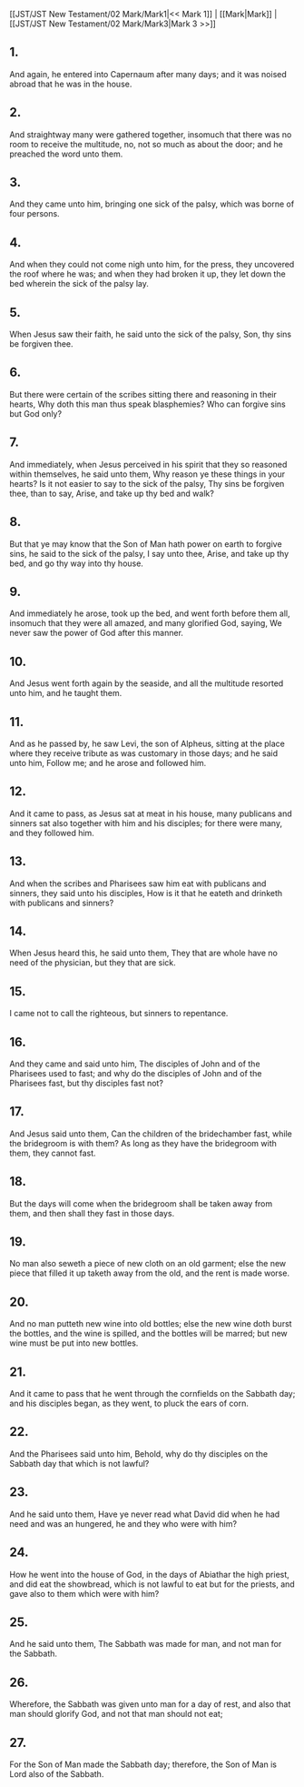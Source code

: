 [[JST/JST New Testament/02 Mark/Mark1|<< Mark 1]] | [[Mark|Mark]] | [[JST/JST New Testament/02 Mark/Mark3|Mark 3 >>]]
## 1.
And again, he entered into Capernaum after many days; and it was noised abroad that he was in the house.
## 2.
And straightway many were gathered together, insomuch that there was no room to receive the multitude, no, not so much as about the door; and he preached the word unto them.
## 3.
And they came unto him, bringing one sick of the palsy, which was borne of four persons.
## 4.
And when they could not come nigh unto him, for the press, they uncovered the roof where he was; and when they had broken it up, they let down the bed wherein the sick of the palsy lay.
## 5.
When Jesus saw their faith, he said unto the sick of the palsy, Son, thy sins be forgiven thee.
## 6.
But there were certain of the scribes sitting there and reasoning in their hearts, Why doth this man thus speak blasphemies? Who can forgive sins but God only?
## 7.
And immediately, when Jesus perceived in his spirit that they so reasoned within themselves, he said unto them, Why reason ye these things in your hearts? Is it not easier to say to the sick of the palsy, Thy sins be forgiven thee, than to say, Arise, and take up thy bed and walk?
## 8.
But that ye may know that the Son of Man hath power on earth to forgive sins, he said to the sick of the palsy, I say unto thee, Arise, and take up thy bed, and go thy way into thy house.
## 9.
And immediately he arose, took up the bed, and went forth before them all, insomuch that they were all amazed, and many glorified God, saying, We never saw the power of God after this manner.
## 10.
And Jesus went forth again by the seaside, and all the multitude resorted unto him, and he taught them.
## 11.
And as he passed by, he saw Levi, the son of Alpheus, sitting at the place where they receive tribute as was customary in those days; and he said unto him, Follow me; and he arose and followed him.
## 12.
And it came to pass, as Jesus sat at meat in his house, many publicans and sinners sat also together with him and his disciples; for there were many, and they followed him.
## 13.
And when the scribes and Pharisees saw him eat with publicans and sinners, they said unto his disciples, How is it that he eateth and drinketh with publicans and sinners?
## 14.
When Jesus heard this, he said unto them, They that are whole have no need of the physician, but they that are sick.
## 15.
I came not to call the righteous, but sinners to repentance.
## 16.
And they came and said unto him, The disciples of John and of the Pharisees used to fast; and why do the disciples of John and of the Pharisees fast, but thy disciples fast not?
## 17.
And Jesus said unto them, Can the children of the bridechamber fast, while the bridegroom is with them? As long as they have the bridegroom with them, they cannot fast.
## 18.
But the days will come when the bridegroom shall be taken away from them, and then shall they fast in those days.
## 19.
No man also seweth a piece of new cloth on an old garment; else the new piece that filled it up taketh away from the old, and the rent is made worse.
## 20.
And no man putteth new wine into old bottles; else the new wine doth burst the bottles, and the wine is spilled, and the bottles will be marred; but new wine must be put into new bottles.
## 21.
And it came to pass that he went through the cornfields on the Sabbath day; and his disciples began, as they went, to pluck the ears of corn.
## 22.
And the Pharisees said unto him, Behold, why do thy disciples on the Sabbath day that which is not lawful?
## 23.
And he said unto them, Have ye never read what David did when he had need and was an hungered, he and they who were with him?
## 24.
How he went into the house of God, in the days of Abiathar the high priest, and did eat the showbread, which is not lawful to eat but for the priests, and gave also to them which were with him?
## 25.
And he said unto them, The Sabbath was made for man, and not man for the Sabbath.
## 26.
Wherefore, the Sabbath was given unto man for a day of rest, and also that man should glorify God, and not that man should not eat;
## 27.
For the Son of Man made the Sabbath day; therefore, the Son of Man is Lord also of the Sabbath.

